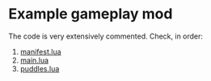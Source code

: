 # Example gameplay mod

The code is very extensively commented. Check, in order:
1) [manifest.lua](manifest.lua)
2) [main.lua](main.lua)
3) [puddles.lua](puddles.lua)
